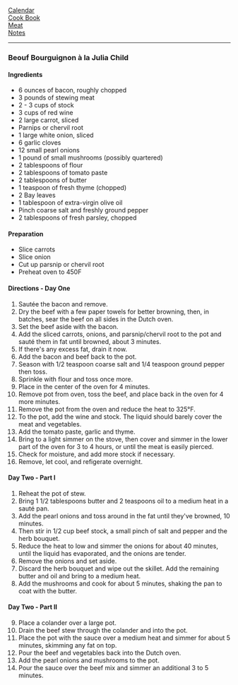 [Calendar](https://github.com/vmsmith/EDT/blob/master/calendar.md)  
[Cook Book](https://github.com/vmsmith/CookBook/blob/master/README.md)   
[Meat](https://github.com/vmsmith/CookBook/blob/master/meat.md)      
[Notes](https://github.com/vmsmith/CookBook/blob/master/notes.md)  

-----    

### Beouf Bourguignon à la Julia Child   

#### Ingredients   
* 6 ounces of bacon, roughly chopped
* 3 pounds of stewing meat
* 2 - 3 cups of stock
* 3 cups of red wine
* 2 large carrot, sliced
* Parnips or chervil root   
* 1 large white onion, sliced   
* 6 garlic cloves
* 12 small pearl onions
* 1 pound of small mushrooms (possibly quartered)
* 2 tablespoons of flour
* 2 tablespoons of tomato paste
* 2 tablespoons of butter
* 1 teaspoon of fresh thyme (chopped)   
* 2 Bay leaves
* 1 tablespoon of extra-virgin olive oil
* Pinch coarse salt and freshly ground pepper
* 2 tablespoons of fresh parsley, chopped   

#### Preparation    
* Slice carrots
* Slice onion
* Cut up parsnip or chervil root
* Preheat oven to 450F


#### Directions - Day One   
1. Sautée the bacon and remove.   
2. Dry the beef with a few paper towels for better browning, then, in batches, sear the beef on all sides in the Dutch oven.
3. Set the beef aside with the bacon.
4. Add the sliced carrots, onions, and parsnip/chervil root to the pot and sauté them in fat until browned, about 3 minutes.
5. If there's any excess fat, drain it now.
6. Add the bacon and beef back to the pot.
7. Season with 1/2 teaspoon coarse salt and 1/4 teaspoon ground pepper then toss.
8. Sprinkle with flour and toss once more.
9. Place in the center of the oven for 4 minutes.
10. Remove pot from oven, toss the beef, and place back in the oven for 4 more minutes.
11. Remove the pot from the oven and reduce the heat to 325°F.
12. To the pot, add the wine and stock. The liquid should barely cover the meat and vegetables.
13. Add the tomato paste, garlic and thyme.
14. Bring to a light simmer on the stove, then cover and simmer in the lower part of the oven for 3 to 4 hours, or until the meat is easily pierced.
15. Check for moisture, and add more stock if necessary.
16. Remove, let cool, and refigerate overnight.   

#### Day Two - Part I
1. Reheat the pot of stew.
2. Bring 1 1/2 tablespoons butter and 2 teaspoons oil to a medium heat in a sauté pan.
3. Add the pearl onions and toss around in the fat until they've browned, 10 minutes.
4. Then stir in 1/2 cup beef stock, a small pinch of salt and pepper and the herb bouquet.
5. Reduce the heat to low and simmer the onions for about 40 minutes, until the liquid has evaporated, and the onions are tender.
6. Remove the onions and set aside.
7. Discard the herb bouquet and wipe out the skillet. Add the remaining butter and oil and bring to a medium heat.
8. Add the mushrooms and cook for about 5 minutes, shaking the pan to coat with the butter.

#### Day Two - Part II    
9. Place a colander over a large pot.
10. Drain the beef stew through the colander and into the pot.
11. Place the pot with the sauce over a medium heat and simmer for about 5 minutes, skimming any fat on top.
12. Pour the beef and vegetables back into the Dutch oven.
13. Add the pearl onions and mushrooms to the pot.
14. Pour the sauce over the beef mix and simmer an additional 3 to 5 minutes.


